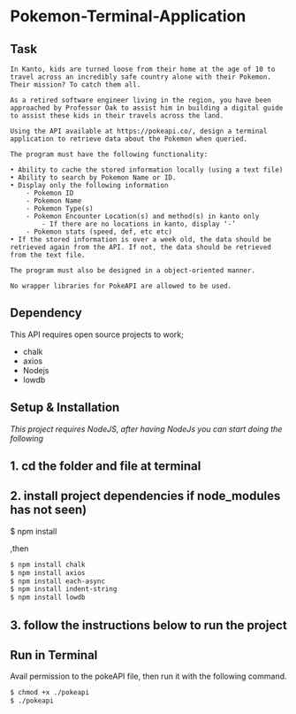 # Pokemon-Terminal-Application

## Task
```
In Kanto, kids are turned loose from their home at the age of 10 to travel across an incredibly safe country alone with their Pokemon. Their mission? To catch them all.

As a retired software engineer living in the region, you have been approached by Professor Oak to assist him in building a digital guide to assist these kids in their travels across the land.

Using the API available at https://pokeapi.co/, design a terminal application to retrieve data about the Pokemon when queried.

The program must have the following functionality:

• Ability to cache the stored information locally (using a text file)
• Ability to search by Pokemon Name or ID.
• Display only the following information
    - Pokemon ID
    - Pokemon Name
    - Pokemon Type(s)
    - Pokemon Encounter Location(s) and method(s) in kanto only
        - If there are no locations in kanto, display ‘-’
    - Pokemon stats (speed, def, etc etc)
• If the stored information is over a week old, the data should be retrieved again from the API. If not, the data should be retrieved from the text file.

The program must also be designed in a object-oriented manner.

No wrapper libraries for PokeAPI are allowed to be used.
```

## Dependency
This API requires open source projects to work;
- chalk
- axios
- Nodejs
- lowdb

## Setup & Installation 
*This project requires NodeJS, after having NodeJs you can start doing the following*
## 1. cd the folder and file at terminal
## 2. install project dependencies if node_modules has not seen) 
$ npm install

,then

```bash
$ npm install chalk
$ npm install axios
$ npm install each-async
$ npm install indent-string
$ npm install lowdb
```
## 3. follow the instructions below to run the project

## Run in Terminal

Avail permission to the pokeAPI file, then run it with the following command.
```bash
$ chmod +x ./pokeapi
$ ./pokeapi
```
